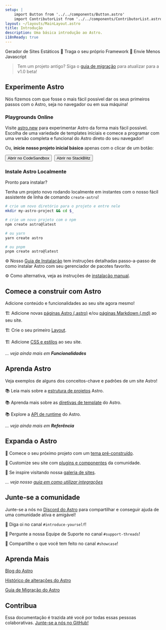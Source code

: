 ```yaml
---
setup: |
    import Button from '../../components/Button.astro'
    import ContributorList from '../../components/ContributorList.astro'
layout: ~/layouts/MainLayout.astro
title: Introdução
description: Uma básica introdução ao Astro.
i18nReady: true
---
```

Gerador de Sites Estáticos  🚀  Traga o seu próprio Framework  🚀  Envie Menos Javascript


> Tem um projeto antigo? Siga o [guia de migração](/pt-BR/migrate) para atualizar para a v1.0 beta!


## Experimente Astro

Nós fizemos com que fosse o mais fácil possível dar os seus primeiros passos com o Astro, seja no navegador ou em sua máquina!

### Playgrounds Online


Visite [astro.new](https://astro.new) para experimentar Astro da forma mais fácil possível. Escolha de uma variedade de templates iniciais e comece a programar com uma versão completa e funcional do Astro direto do seu navegador!

Ou, **inicie nosso projeto inicial básico** apenas com o clicar de um botão:

<div style="display: flex; flex-wrap: wrap; gap: 0.5rem;">
    <Button href="https://astro.new/basics?on=codesandbox">Abrir no CodeSandbox</Button>
    <Button href="https://astro.new/basics?on=stackblitz">Abrir no StackBlitz</Button>
</div>

### Instale Astro Localmente

Pronto para instalar?

Tenha um projeto novo rodando localmente em instantes com o nosso fácil assistente de linha de comando `create-astro`!

```bash
# crie um novo diretório para o projeto e entre nele
mkdir my-astro-project && cd $_

# crie um novo projeto com o npm
npm create astro@latest

# ou yarn
yarn create astro

# ou pnpm
pnpm create astro@latest
```

⚙️ Nosso [Guia de Instalação](/pt-BR/install/auto) tem instruções detalhadas passo-a-passo de como instalar Astro com seu gerenciador de pacotes favorito.

⚙️ Como alternativa, veja as instruções de [instalação manual](/pt-BR/install/manual/).


## Comece a construir com Astro

Adicione conteúdo e funcionalidades ao seu site agora mesmo!

🏗️ Adicione novas [páginas Astro (.astro)](/pt-BR/core-concepts/astro-pages) e/ou [páginas Markdown (.md)](/pt-BR/guides/markdown-content) ao seu site.

🏗️ Crie o seu primeiro [Layout](/pt-BR/core-concepts/layouts).

🏗️ Adicione [CSS e estilos](/pt-BR/guides/styling) ao seu site. 

*... veja ainda mais em **Funcionalidades***



## Aprenda Astro

Veja exemplos de alguns dos conceitos-chave e padrões de um site Astro!

📚 Leia mais sobre a [estrutura de projetos](/pt-BR/core-concepts/project-structure) Astro.

📚 Aprenda mais sobre as [diretivas de template](/pt-BR/reference/directives-reference) do Astro.

📚 Explore a [API de runtime](/pt-BR/reference/api-reference) do Astro.

*... veja ainda mais em **Referência***


## Expanda o Astro

🧰 Comece o seu próximo projeto com um [tema pré-construído](https://astro.build/themes).

🧰 Customize seu site com [plugins e componentes](https://astro.build/integrations/) da comunidade.

🧰 Se inspire visitando nossa [galeria de sites](https://astro.build/showcase).

*... veja nosso [guia em como utilizar integrações](/pt-BR/guides/integrations-guide)*



## Junte-se a comunidade

Junte-se a nós no [Discord do Astro](https://astro.build/chat) para compartilhar e conseguir ajuda de uma comunidade ativa e amigável!

💬 Diga oi no canal `#introduce-yourself`!

💬 Pergunte a nossa Equipe de Suporte no canal `#support-threads`!

💬 Compartilhe o que você tem feito no canal `#showcase`!


## Aprenda Mais

[Blog do Astro](https://astro.build/blog/)

[Histórico de alterações do Astro](https://github.com/withastro/astro/blob/main/packages/astro/CHANGELOG.md)

[Guia de Migração do Astro](/pt-BR/migrate)


## Contribua

Essa documentação é trazida até você por todas essas pessoas colaborativas. [Junte-se a nós no GitHub!](https://github.com/withastro/docs)

<ContributorList githubRepo="withastro/docs" />
